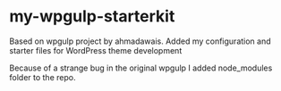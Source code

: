 # my-wpgulp-starterkit

Based on wpgulp project by ahmadawais. Added my configuration and starter files for WordPress theme development

Because of a strange bug in the original wpgulp I added node_modules folder to the repo.
